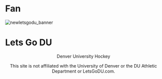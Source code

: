 # Fan

![newletsgodu_banner](https://user-images.githubusercontent.com/123351982/213976867-e98b86d9-ddf1-4084-a6c5-c730df21ddd0.png)

<body>
<h1>Lets Go DU</h1>
<center>
  <p>Denver University Hockey</p>
  <p>This site is not affiliated with the University of Denver or the DU Athletic Department or LetsGoDU.com.</p>
</center>
</body>

</html>

